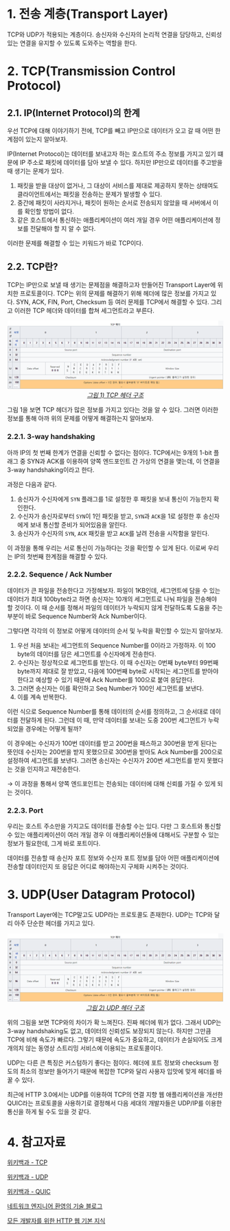 # 1. 전송 계층(Transport Layer)

TCP와 UDP가 적용되는 계층이다. 송신자와 수신자의 논리적 연결을 담당하고, 신뢰성 있는 연결을 유지할 수 있도록 도와주는 역할을 한다.

# 2. TCP(Transmission Control Protocol)

## 2.1. IP(Internet Protocol)의 한계

우선 TCP에 대해 이야기하기 전에, TCP를 빼고 IP만으로 데이터가 오고 갈 때 어떤 한계점이 있는지 알아보자.

IP(Internet Protocol)는 데이터를 보내고자 하는 호스트의 주소 정보를 가지고 있기 떄문에 IP 주소로 패킷에 데이터를 담아 보낼 수 있다. 하지만 IP만으로 데이터를 주고받을 때 생기는 문제가 있다.

1. 패킷을 받을 대상이 없거나, 그 대상이 서비스를 제대로 제공하지 못하는 상태여도 클라이언트에서는 패킷을 전송하는 문제가 발생할 수 있다.
2. 중간에 패킷이 사라지거나, 패킷이 원하는 순서로 전송되지 않았을 때 서버에서 이를 확인할 방법이 없다.
3. 같은 호스트에서 통신하는 애플리케이션이 여러 개일 경우 어떤 애플리케이션에 정보를 전달해야 할 지 알 수 없다.

이러한 문제를 해결할 수 있는 키워드가 바로 TCP이다.

## 2.2. TCP란?

TCP는 IP만으로 보낼 때 생기는 문제점을 해결하고자 만들어진 Transport Layer에 위치한 프로토콜이다. TCP는 위의 문제를 해결하기 위해 헤더에 많은 정보를 가지고 있다. SYN, ACK, FIN, Port, Checksum 등 여러 문제를 TCP에서 해결할 수 있다. 그리고 이러한 TCP 헤더와 데이터를 합쳐 세그먼트라고 부른다.

<p align="center">
    <a href="https://ko.wikipedia.org/wiki/%EC%A0%84%EC%86%A1_%EC%A0%9C%EC%96%B4_%ED%94%84%EB%A1%9C%ED%86%A0%EC%BD%9C">
        <img src="../images/TCP header.png"><br>
        <em>그림 1) TCP 헤더 구조</em>
    </a>
</p>

그림 1을 보면 TCP 헤더가 많은 정보를 가지고 있다는 것을 알 수 있다. 그러면 이러한 정보를 통해 아까 위의 문제를 어떻게 해결하는지 알아보자.

### 2.2.1. 3-way handshaking

아까 IP의 첫 번째 한계가 연결을 신뢰할 수 없다는 점이다. TCP에서는 9개의 1-bit 플래그 중 SYN과 ACK를 이용하여 양쪽 엔드포인트 간 가상의 연결을 맺는데, 이 연결을 3-way handshaking이라고 한다.

과정은 다음과 같다.

1. 송신자가 수신자에게 `SYN` 플래그를 1로 설정한 후 패킷을 보내 통신이 가능한지 확인한다.
2. 수신자가 송신자로부터 `SYN`이 1인 패킷을 받고, `SYN`과 `ACK`을 1로 설정한 후 송신자에게 보내 통신할 준비가 되어있음을 알린다.
3. 송신자가 수신자의 `SYN`, `ACK` 패킷을 받고 `ACK`를 날려 전송을 시작함을 알린다.

이 과정을 통해 우리는 서로 통신이 가능하다는 것을 확인할 수 있게 된다. 이로써 우리는 IP의 첫번째 한계점을 해결할 수 있다.

### 2.2.2. Sequence / Ack Number

데이터가 큰 파일을 전송한다고 가정해보자. 파일이 1KB인데, 세그먼트에 담을 수 있는 데이터가 최대 100byte라고 하면 송신자는 10개의 세그먼트로 나눠 파일을 전송해야 할 것이다. 이 때 순서를 정해서 파일의 데이터가 누락되지 않게 전달하도록 도움을 주는 부분이 바로 Sequence Number와 Ack Number이다.

그렇다면 각각의 이 정보로 어떻게 데이터의 순서 및 누락을 확인할 수 있는지 알아보자.

1. 우선 처음 보내는 세그먼트의 Sequence Number를 0이라고 가정하자. 이 100 byte의 데이터를 담은 세그먼트를 수신자에게 전송한다.
2. 수신자는 정상적으로 세그먼트를 받는다. 이 때 수신자는 0번째 byte부터 99번째 byte까지 제대로 잘 받았고, 다음에 100번째 byte로 시작되는 세그먼트를 받아야 한다고 예상할 수 있기 때문에 Ack Number를 100으로 붙여 응답한다.
3. 그러면 송신자는 이를 확인하고 Seq Number가 100인 세그먼트를 보낸다.
4. 이를 계속 반복한다.

이런 식으로 Sequence Number를 통해 데이터의 순서를 정의하고, 그 순서대로 데이터를 전달하게 된다. 그런데 이 때, 만약 데이터를 보내는 도중 200번 세그먼트가 누락되었을 경우에는 어떻게 될까?

이 경우에는 수신자가 100번 데이터를 받고 200번을 패스하고 300번을 받게 된다는 뜻인데 수신자는 200번을 받지 못했으므로 300번을 받아도 Ack Number를 200으로 설정하여 세그먼트를 보낸다. 그러면 송신자는 수신자가 200번 세그먼트를 받지 못했다는 것을 인지하고 재전송한다.

→ 이 과정을 통해서 양쪽 엔드포인트는 전송되는 데이터에 대해 신뢰를 가질 수 있게 되는 것이다.

### 2.2.3. Port

우리는 호스트 주소만을 가지고도 데이터를 전송할 수는 있다. 다만 그 호스트와 통신할 수 있는 애플리케이션이 여러 개일 경우 이 애플리케이션들에 대해서도 구분할 수 있는 정보가 필요한데, 그게 바로 포트이다.

데이터를 전송할 때 송신자 포트 정보와 수신자 포트 정보를 담아 어떤 애플리케이션에 전송할 데이터인지 또 응답은 어디로 해야하는지 구체화 시켜주는 것이다.

# 3. UDP(User Datagram Protocol)

Transport Layer에는 TCP말고도 UDP라는 프로토콜도 존재한다. UDP는 TCP와 달리 아주 단순한 헤더를 가지고 있다.

<p align="center">
    <a href="https://ko.wikipedia.org/wiki/%EC%82%AC%EC%9A%A9%EC%9E%90_%EB%8D%B0%EC%9D%B4%ED%84%B0%EA%B7%B8%EB%9E%A8_%ED%94%84%EB%A1%9C%ED%86%A0%EC%BD%9C">
        <img src="../images/UDP header.png"><br>
        <em>그림 2) UDP 헤더 구조</em>
    </a>
</p>

위의 그림을 보면 TCP와의 차이가 확 느껴진다. 진짜 헤더에 뭐가 없다. 그래서 UDP는 3-way handshaking도 없고, 데이터의 신뢰성도 보장되지 않는다. 하지만 그만큼 TCP에 비해 속도가 빠르다. 그렇기 때문에 속도가 중요하고, 데이터가 손실되어도 크게 개의치 않는 동영상 스트리밍 서비스에 이용되는 프로토콜이다.

UDP는 다른 큰 특징은 커스텀하기 좋다는 점이다. 헤더에 포트 정보와 checksum 정도의 최소의 정보만 들어가기 때문에 복잡한 TCP와 달리 사용자 입맛에 맞게 헤더를 바꿀 수 있다.

최근에 HTTP 3.0에서는 UDP를 이용하여 TCP의 연결 지향 웹 애플리케이션을 개선한 QUIC라는 프로토콜을 사용하기로 결정해서 다음 세대의 개발자들은 UDP/IP를 이용한 통신을 하게 될 수도 있을 것 같다.

# 4. 참고자료

[위키백과 - TCP](https://ko.wikipedia.org/wiki/%EC%A0%84%EC%86%A1_%EC%A0%9C%EC%96%B4_%ED%94%84%EB%A1%9C%ED%86%A0%EC%BD%9C)

[위키백과 - UDP](https://ko.wikipedia.org/wiki/%EC%82%AC%EC%9A%A9%EC%9E%90_%EB%8D%B0%EC%9D%B4%ED%84%B0%EA%B7%B8%EB%9E%A8_%ED%94%84%EB%A1%9C%ED%86%A0%EC%BD%9C)

[위키백과 - QUIC](https://ko.wikipedia.org/wiki/QUIC)

[네트워크 엔지니어 환영의 기술 블로그](https://aws-hyoh.tistory.com/57)

[모든 개발자를 위한 HTTP 웹 기본 지식](https://www.inflearn.com/course/http-%EC%9B%B9-%EB%84%A4%ED%8A%B8%EC%9B%8C%ED%81%AC)
